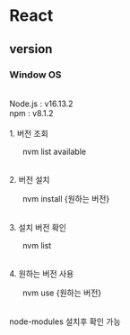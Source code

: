 # React
<h2>version</h2>

<h3>Window OS</h3><br>
<div>Node.js : v16.13.2</div>
<div>npm : v8.1.2</div><br>

<th>1. 버전 조회
 <ol>nvm list available</ol>
 </th><br>
 
<th>2. 버전 설치
 <ol>nvm install {원하는 버전}</ol>
</th><br>
<th>3. 설치 버전 확인
 <ol>nvm list</ol>
</th><br>
<th>4. 원하는 버전 사용
 <ol>nvm use {원하는 버전}</ol>
</th><br>

<th>
 node-modules 설치후 확인 가능
</th>
